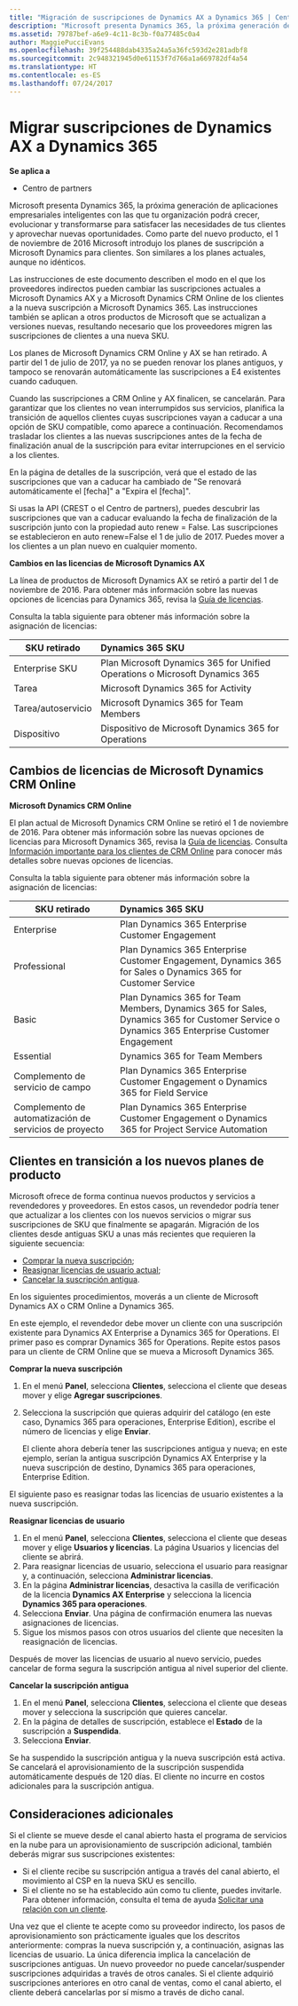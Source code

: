 ```yaml
---
title: "Migración de suscripciones de Dynamics AX a Dynamics 365 | Centro de partners"
description: "Microsoft presenta Dynamics 365, la próxima generación de aplicaciones empresariales inteligentes con las que tu organización podrá crecer, evolucionar y transformarse para satisfacer las necesidades de tus clientes y aprovechar nuevas oportunidades."
ms.assetid: 79787bef-a6e9-4c11-8c3b-f0a77485c0a4
author: MaggiePucciEvans
ms.openlocfilehash: 39f254488dab4335a24a5a36fc593d2e281adbf8
ms.sourcegitcommit: 2c948321945d0e61153f7d766a1a669782df4a54
ms.translationtype: HT
ms.contentlocale: es-ES
ms.lasthandoff: 07/24/2017
---
```

# <a name="migrate-dynamics-ax-subscriptions-to-dynamics-365"></a>Migrar suscripciones de Dynamics AX a Dynamics 365

**Se aplica a**

-  Centro de partners

Microsoft presenta Dynamics 365, la próxima generación de aplicaciones empresariales inteligentes con las que tu organización podrá crecer, evolucionar y transformarse para satisfacer las necesidades de tus clientes y aprovechar nuevas oportunidades. Como parte del nuevo producto, el 1 de noviembre de 2016 Microsoft introdujo los planes de suscripción a Microsoft Dynamics para clientes. Son similares a los planes actuales, aunque no idénticos.

Las instrucciones de este documento describen el modo en el que los proveedores indirectos pueden cambiar las suscripciones actuales a Microsoft Dynamics AX y a Microsoft Dynamics CRM Online de los clientes a la nueva suscripción a Microsoft Dynamics 365. Las instrucciones también se aplican a otros productos de Microsoft que se actualizan a versiones nuevas, resultando necesario que los proveedores migren las suscripciones de clientes a una nueva SKU.

Los planes de Microsoft Dynamics CRM Online y AX se han retirado.  A partir del 1 de julio de 2017, ya no se pueden renovar los planes antiguos, y tampoco se renovarán automáticamente las suscripciones a E4 existentes cuando caduquen.

Cuando las suscripciones a CRM Online y AX finalicen, se cancelarán. Para garantizar que los clientes no vean interrumpidos sus servicios, planifica la transición de aquellos clientes cuyas suscripciones vayan a caducar a una opción de SKU compatible, como aparece a continuación. Recomendamos trasladar los clientes a las nuevas suscripciones antes de la fecha de finalización anual de la suscripción para evitar interrupciones en el servicio a los clientes. 

En la página de detalles de la suscripción, verá que el estado de las suscripciones que van a caducar ha cambiado de "Se renovará automáticamente el [fecha]" a "Expira el [fecha]". 

Si usas la API (CREST o el Centro de partners), puedes descubrir las suscripciones que van a caducar evaluando la fecha de finalización de la suscripción junto con la propiedad auto renew = False. Las suscripciones se establecieron en auto renew=False el 1 de julio de 2017. Puedes mover a los clientes a un plan nuevo en cualquier momento. 

**Cambios en las licencias de Microsoft Dynamics AX**

La línea de productos de Microsoft Dynamics AX se retiró a partir del 1 de noviembre de 2016. Para obtener más información sobre las nuevas opciones de licencias para Dynamics 365, revisa la [Guía de licencias](http://download.microsoft.com/documents/dynamics/pricing/Dynamics_365_Enterprise_edition_Licensing_Guide.pdf).

 Consulta la tabla siguiente para obtener más información sobre la asignación de licencias:

|**SKU retirado**   |**Dynamics 365 SKU**   |
|-------------------|:----------------------|
|Enterprise SKU|Plan Microsoft Dynamics 365 for Unified Operations o Microsoft Dynamics 365 |
|Tarea|Microsoft Dynamics 365 for Activity
|Tarea/autoservicio|Microsoft Dynamics 365 for Team Members|
|Dispositivo|Dispositivo de Microsoft Dynamics 365 for Operations|

## <a name="microsoft-dynamics-crm-online-licensing-changes"></a>Cambios de licencias de Microsoft Dynamics CRM Online 

**Microsoft Dynamics CRM Online**

El plan actual de Microsoft Dynamics CRM Online se retiró el 1 de noviembre de 2016. Para obtener más información sobre las nuevas opciones de licencias para Microsoft Dynamics 365, revisa la [Guía de licencias](http://download.microsoft.com/documents/dynamics/pricing/Dynamics_365_Enterprise_edition_Licensing_Guide.pdf). Consulta [Información importante para los clientes de CRM Online](https://go.microsoft.com/fwlink/?linkid=831667) para conocer más detalles sobre nuevas opciones de licencias.

Consulta la tabla siguiente para obtener más información sobre la asignación de licencias:

|**SKU retirado**   |**Dynamics 365 SKU**   |
|-------------------|:----------------------|
|Enterprise|Plan Dynamics 365 Enterprise Customer Engagement |
|Professional|Plan Dynamics 365 Enterprise Customer Engagement, Dynamics 365 for Sales o Dynamics 365 for Customer Service|
|Basic|Plan Dynamics 365 for Team Members, Dynamics 365 for Sales, Dynamics 365 for Customer Service o Dynamics 365 Enterprise Customer Engagement|
|Essential|Dynamics 365 for Team Members|
|Complemento de servicio de campo|Plan Dynamics 365 Enterprise Customer Engagement o Dynamics 365 for Field Service|
|Complemento de automatización de servicios de proyecto|Plan Dynamics 365 Enterprise Customer Engagement o Dynamics 365 for Project Service Automation|



## <a name="transition-customers-to-new-product-plans"></a>Clientes en transición a los nuevos planes de producto


Microsoft ofrece de forma continua nuevos productos y servicios a revendedores y proveedores. En estos casos, un revendedor podría tener que actualizar a los clientes con los nuevos servicios o migrar sus suscripciones de SKU que finalmente se apagarán. Migración de los clientes desde antiguas SKU a unas más recientes que requieren la siguiente secuencia:

-   [Comprar la nueva suscripción](#manual-subscription-migration-purchasenewsubsc);
-   [Reasignar licencias de usuario actual](#manual-subscription-migration-reassignlicenses);
-   [Cancelar la suscripción antigua](#manual-subscription-migration-cancelsubscriptions).

En los siguientes procedimientos, moverás a un cliente de Microsoft Dynamics AX o CRM Online a Dynamics 365.

En este ejemplo, el revendedor debe mover un cliente con una suscripción existente para Dynamics AX Enterprise a Dynamics 365 for Operations. El primer paso es comprar Dynamics 365 for Operations.  Repite estos pasos para un cliente de CRM Online que se mueva a Microsoft Dynamics 365.

<a href="" id="purchasenewsubsc"></a>

**Comprar la nueva suscripción**

1.  En el menú **Panel**, selecciona **Clientes**, selecciona el cliente que deseas mover y elige **Agregar suscripciones**.
2.  Selecciona la suscripción que quieras adquirir del catálogo (en este caso, Dynamics 365 para operaciones, Enterprise Edition), escribe el número de licencias y elige **Enviar**.

    El cliente ahora debería tener las suscripciones antigua y nueva; en este ejemplo, serían la antigua suscripción Dynamics AX Enterprise y la nueva suscripción de destino, Dynamics 365 para operaciones, Enterprise Edition.

<a href="" id="reassignlicenses"></a> El siguiente paso es reasignar todas las licencias de usuario existentes a la nueva suscripción.

**Reasignar licencias de usuario**

1.  En el menú **Panel**, selecciona **Clientes**, selecciona el cliente que deseas mover y elige **Usuarios y licencias**. La página Usuarios y licencias del cliente se abrirá.
2.  Para reasignar licencias de usuario, selecciona el usuario para reasignar y, a continuación, selecciona **Administrar licencias**.
3.  En la página **Administrar licencias**, desactiva la casilla de verificación de la licencia **Dynamics AX Enterprise** y selecciona la licencia **Dynamics 365 para operaciones**.
4.  Selecciona **Enviar**. Una página de confirmación enumera las nuevas asignaciones de licencias.
5.  Sigue los mismos pasos con otros usuarios del cliente que necesiten la reasignación de licencias.

<a href="" id="cancelsubscriptions"></a> Después de mover las licencias de usuario al nuevo servicio, puedes cancelar de forma segura la suscripción antigua al nivel superior del cliente.

**Cancelar la suscripción antigua**

1.  En el menú **Panel**, selecciona **Clientes**, selecciona el cliente que deseas mover y selecciona la suscripción que quieres cancelar.
2.  En la página de detalles de suscripción, establece el **Estado** de la suscripción a **Suspendida**.
3.  Selecciona **Enviar**.

Se ha suspendido la suscripción antigua y la nueva suscripción está activa. Se cancelará el aprovisionamiento de la suscripción suspendida automáticamente después de 120 días. El cliente no incurre en costos adicionales para la suscripción antigua.

## <a name="additional-considerations"></a>Consideraciones adicionales


Si el cliente se mueve desde el canal abierto hasta el programa de servicios en la nube para un aprovisionamiento de suscripción adicional, también deberás migrar sus suscripciones existentes:

-   Si el cliente recibe su suscripción antigua a través del canal abierto, el movimiento al CSP en la nueva SKU es sencillo.
-   Si el cliente no se ha establecido aún como tu cliente, puedes invitarle. Para obtener información, consulta el tema de ayuda [Solicitar una relación con un cliente](https://msdn.microsoft.com/en-us/library/partnercenter/mt750320.aspx).

Una vez que el cliente te acepte como su proveedor indirecto, los pasos de aprovisionamiento son prácticamente iguales que los descritos anteriormente: compras la nueva suscripción y, a continuación, asignas las licencias de usuario. La única diferencia implica la cancelación de suscripciones antiguas. Un nuevo proveedor no puede cancelar/suspender suscripciones adquiridas a través de otros canales. Si el cliente adquirió suscripciones anteriores en otro canal de ventas, como el canal abierto, el cliente deberá cancelarlas por sí mismo a través de dicho canal.

 

 



